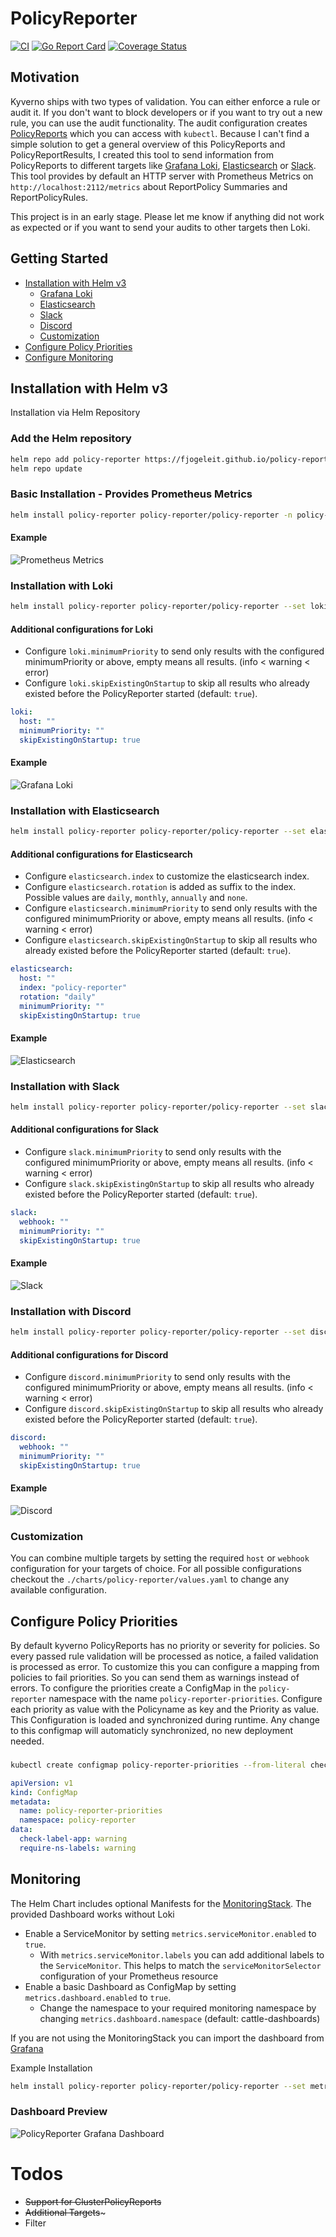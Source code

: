 # PolicyReporter
[![CI](https://github.com/fjogeleit/policy-reporter/actions/workflows/ci.yaml/badge.svg)](https://github.com/fjogeleit/policy-reporter/actions/workflows/ci.yaml) [![Go Report Card](https://goreportcard.com/badge/github.com/fjogeleit/policy-reporter)](https://goreportcard.com/report/github.com/fjogeleit/policy-reporter) [![Coverage Status](https://coveralls.io/repos/github/fjogeleit/policy-reporter/badge.svg?branch=main)](https://coveralls.io/github/fjogeleit/policy-reporter?branch=main)

## Motivation

Kyverno ships with two types of validation. You can either enforce a rule or audit it. If you don't want to block developers or if you want to try out a new rule, you can use the audit functionality. The audit configuration creates [PolicyReports](https://kyverno.io/docs/policy-reports/) which you can access with `kubectl`. Because I can't find a simple solution to get a general overview of this PolicyReports and PolicyReportResults, I created this tool to send information from PolicyReports to different targets like [Grafana Loki](https://grafana.com/oss/loki/), [Elasticsearch](https://www.elastic.co/de/elasticsearch/) or [Slack](https://slack.com/). This tool provides by default an HTTP server with Prometheus Metrics on `http://localhost:2112/metrics` about ReportPolicy Summaries and ReportPolicyRules.

This project is in an early stage. Please let me know if anything did not work as expected or if you want to send your audits to other targets then Loki.

## Getting Started
* [Installation with Helm v3](#installation-with-helm-v3)
  * [Grafana Loki](#installation-with-loki)
  * [Elasticsearch](#installation-with-elasticsearch)
  * [Slack](#installation-with-slack)
  * [Discord](#installation-with-discord)
  * [Customization](#customization)
* [Configure Policy Priorities](#configure-policy-priorities)
* [Configure Monitoring](#monitoring)

## Installation with Helm v3

Installation via Helm Repository

### Add the Helm repository

```bash
helm repo add policy-reporter https://fjogeleit.github.io/policy-reporter
helm repo update
```

### Basic Installation - Provides Prometheus Metrics

```bash
helm install policy-reporter policy-reporter/policy-reporter -n policy-reporter --create-namespace
```

#### Example

![Prometheus Metrics](https://github.com/fjogeleit/policy-reporter/blob/main/docs/images/prometheus.png?raw=true)

### Installation with Loki

```bash
helm install policy-reporter policy-reporter/policy-reporter --set loki.host=http://loki:3100 -n policy-reporter --create-namespace
```
#### Additional configurations for Loki

* Configure `loki.minimumPriority` to send only results with the configured minimumPriority or above, empty means all results. (info < warning < error)
* Configure `loki.skipExistingOnStartup` to skip all results who already existed before the PolicyReporter started (default: `true`).

```yaml
loki:
  host: ""
  minimumPriority: ""
  skipExistingOnStartup: true
```

#### Example

![Grafana Loki](https://github.com/fjogeleit/policy-reporter/blob/main/docs/images/grafana-loki.png?raw=true)

### Installation with Elasticsearch

```bash
helm install policy-reporter policy-reporter/policy-reporter --set elasticsearch.host=http://elasticsearch:3100 -n policy-reporter --create-namespace
```

#### Additional configurations for Elasticsearch

* Configure `elasticsearch.index` to customize the elasticsearch index.
* Configure `elasticsearch.rotation` is added as suffix to the index. Possible values are `daily`, `monthly`, `annually` and `none`.
* Configure `elasticsearch.minimumPriority` to send only results with the configured minimumPriority or above, empty means all results. (info < warning < error)
* Configure `elasticsearch.skipExistingOnStartup` to skip all results who already existed before the PolicyReporter started (default: `true`).

```yaml
elasticsearch:
  host: ""
  index: "policy-reporter"
  rotation: "daily"
  minimumPriority: ""
  skipExistingOnStartup: true
```

#### Example

![Elasticsearch](https://github.com/fjogeleit/policy-reporter/blob/main/docs/images/elasticsearch.png?raw=true)

### Installation with Slack

```bash
helm install policy-reporter policy-reporter/policy-reporter --set slack.webhook=http://hook.slack -n policy-reporter --create-namespace
```

#### Additional configurations for Slack

* Configure `slack.minimumPriority` to send only results with the configured minimumPriority or above, empty means all results. (info < warning < error)
* Configure `slack.skipExistingOnStartup` to skip all results who already existed before the PolicyReporter started (default: `true`).

```yaml
slack:
  webhook: ""
  minimumPriority: ""
  skipExistingOnStartup: true
```

#### Example

![Slack](https://github.com/fjogeleit/policy-reporter/blob/main/docs/images/slack.png?raw=true)

### Installation with Discord

```bash
helm install policy-reporter policy-reporter/policy-reporter --set discord.webhook=http://hook.discord -n policy-reporter --create-namespace
```

#### Additional configurations for Discord

* Configure `discord.minimumPriority` to send only results with the configured minimumPriority or above, empty means all results. (info < warning < error)
* Configure `discord.skipExistingOnStartup` to skip all results who already existed before the PolicyReporter started (default: `true`).

```yaml
discord:
  webhook: ""
  minimumPriority: ""
  skipExistingOnStartup: true
```

#### Example

![Discord](https://github.com/fjogeleit/policy-reporter/blob/main/docs/images/discord.png?raw=true)

### Customization

You can combine multiple targets by setting the required `host` or `webhook` configuration for your targets of choice. For all possible configurations checkout the `./charts/policy-reporter/values.yaml` to change any available configuration.

## Configure Policy Priorities

By default kyverno PolicyReports has no priority or severity for policies. So every passed rule validation will be processed as notice, a failed validation is processed as error. To customize this you can configure a mapping from policies to fail priorities. So you can send them as warnings instead of errors. To configure the priorities create a ConfigMap in the `policy-reporter` namespace with the name `policy-reporter-priorities`. Configure each priority as value with the Policyname as key and the Priority as value. This Configuration is loaded and synchronized during runtime. Any change to this configmap will automaticly synchronized, no new deployment needed.

###
```bash
kubectl create configmap policy-reporter-priorities --from-literal check-label-app=warning --from-literal require-ns-labels=warning -n policy-reporter
```

```yaml
apiVersion: v1
kind: ConfigMap
metadata:
  name: policy-reporter-priorities
  namespace: policy-reporter
data:
  check-label-app: warning
  require-ns-labels: warning
```

## Monitoring

The Helm Chart includes optional Manifests for the [MonitoringStack](https://github.com/prometheus-community/helm-charts/tree/main/charts/kube-prometheus-stack). The provided Dashboard works without Loki

* Enable a ServiceMonitor by setting `metrics.serviceMonitor.enabled` to `true`.
    * With `metrics.serviceMonitor.labels` you can add additional labels to the `ServiceMonitor`. This helps to match the `serviceMonitorSelector` configuration of your Prometheus resource
* Enable a basic Dashboard as ConfigMap by setting `metrics.dashboard.enabled` to `true`.
    * Change the namespace to your required monitoring namespace by changing `metrics.dashboard.namespace` (default: cattle-dashboards)


If you are not using the MonitoringStack you can import the dashboard from [Grafana](https://grafana.com/grafana/dashboards/13968)

Example Installation
```bash
helm install policy-reporter policy-reporter/policy-reporter --set metrics.serviceMonitor=true --set metrics.dashboard.enabled=true -n policy-reporter --create-namespace
```

### Dashboard Preview

![PolicyReporter Grafana Dashboard](https://github.com/fjogeleit/policy-reporter/blob/main/docs/images/policy-reports-dashboard.png?raw=true)


# Todos
* ~~Support for ClusterPolicyReports~~
* ~~Additional Targets~~~
* Filter
